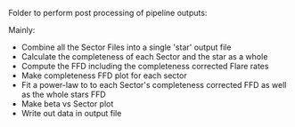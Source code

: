 Folder to perform post processing of pipeline outputs:

Mainly:
- Combine all the Sector Files into a single 'star' output file
- Calculate the completeness of each Sector and the star as a whole 
- Compute the FFD including the completeness corrected Flare rates
- Make completeness FFD plot for each sector 
- Fit a power-law to to each Sector's completeness corrected FFD as well as the whole stars FFD 
- Make beta vs Sector plot 
- Write out data in output file 
